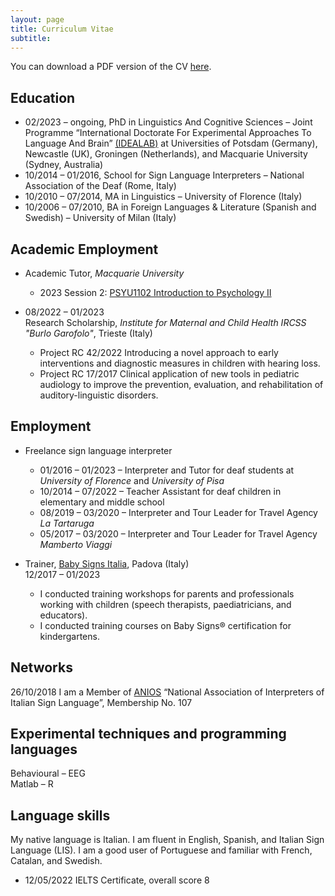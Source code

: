 ```yaml
---
layout: page
title: Curriculum Vitae
subtitle: 
---
```


You can download a PDF version of the CV [here](https://clmrnn.github.io/clmrnn/CVFeb2024_Redatto.pdf).

## Education
* 02/2023 – ongoing, PhD in Linguistics And Cognitive Sciences – Joint Programme “International Doctorate For Experimental Approaches To Language And Brain” [(IDEALAB)](https://phd-idealab.com/) at Universities of Potsdam (Germany), Newcastle (UK), Groningen (Netherlands), and Macquarie University (Sydney, Australia)
* 10/2014 – 01/2016, School for Sign Language Interpreters – National Association of the Deaf (Rome, Italy)
* 10/2010 – 07/2014, MA in Linguistics – University of Florence (Italy)
* 10/2006 – 07/2010, BA in Foreign Languages & Literature (Spanish and Swedish) – University of Milan (Italy)

## Academic Employment
* Academic Tutor, _Macquarie University_
  * 2023 Session 2: [PSYU1102 Introduction to Psychology II](https://unitguides.mq.edu.au/unit_offerings/141542/unit_guide)

* 08/2022 – 01/2023  
  Research Scholarship, _Institute for Maternal and Child Health IRCSS "Burlo Garofolo"_, Trieste (Italy)
  * Project RC 42/2022 Introducing a novel approach to early interventions and diagnostic measures in children with hearing loss.
  * Project RC 17/2017 Clinical application of new tools in pediatric audiology to improve the prevention, evaluation, and rehabilitation of auditory-linguistic disorders.

## Employment
* Freelance sign language interpreter
  * 01/2016 – 01/2023 – Interpreter and Tutor for deaf students at _University of Florence_ and _University of Pisa_
  * 10/2014 – 07/2022 – Teacher Assistant for deaf children in elementary and middle school
  * 08/2019 – 03/2020 – Interpreter and Tour Leader for Travel Agency _La Tartaruga_
  * 05/2017 – 03/2020 – Interpreter and Tour Leader for Travel Agency _Mamberto Viaggi_

* Trainer, [Baby Signs Italia](https://www.babysignsitalia.com/), Padova (Italy)  
  12/2017 – 01/2023
  * I conducted training workshops for parents and professionals working with children (speech therapists, paediatricians, and educators).
  * I conducted training courses on Baby Signs® certification for kindergartens.
 
## Networks
26/10/2018 I am a Member of [ANIOS](https://www.anios.it/) “National Association of Interpreters of Italian Sign Language”, Membership No. 107

## Experimental techniques and programming languages  
Behavioural – EEG  
Matlab –  R  

## Language skills
My native language is Italian. I am fluent in English, Spanish, and Italian Sign Language (LIS). I am a good user of Portuguese and familiar with French, Catalan, and Swedish.  
 * 12/05/2022 IELTS Certificate, overall score 8
